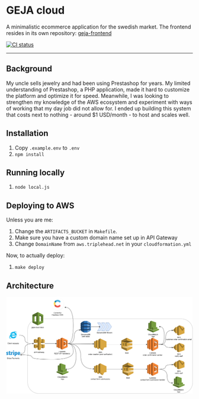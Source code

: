 # GEJA cloud

A minimalistic ecommerce application for the swedish market. The frontend resides in its own repository: [geja-frontend](https://github.com/Sleavely/geja-frontend)

[ ![CI status](https://github.com/Sleavely/geja-cloud/actions/workflows/deploy.yml/badge.svg) ](https://github.com/Sleavely/geja-cloud/actions/workflows/deploy.yml "View workflow")

---

## Background

My uncle sells jewelry and had been using Prestashop for years. My limited understanding of Prestashop, a PHP application, made it hard to customize the platform and optimize it for speed. Meanwhile, I was looking to strengthen my knowledge of the AWS ecosystem and experiment with ways of working that my day job did not allow for. I ended up building this system that costs next to nothing - around $1 USD/month - to host and scales well. 

## Installation

1. Copy `.example.env` to `.env`
1. `npm install`

## Running locally

1. `node local.js`

## Deploying to AWS

Unless you are me:

1. Change the `ARTIFACTS_BUCKET` in `Makefile`.
1. Make sure you have a custom domain name set up in API Gateway
1. Change `DomainName` from `aws.triplehead.net` in your `cloudformation.yml`

Now, to actually deploy:

1. `make deploy`

## Architecture

[![](architecture.png)](architecture.png)
